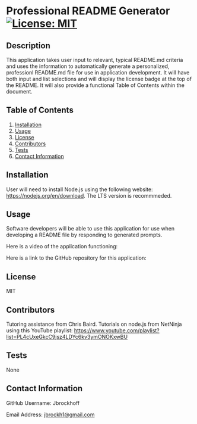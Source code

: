 # Professional README Generator [![License: MIT](https://img.shields.io/badge/License-MIT-yellow.svg)](https://opensource.org/licenses/MIT)
  
## Description
This application takes user input to relevant, typical README.md criteria and uses the information to automatically generate a personalized, professionl README.md file for use in application development. It will have both input and list selections and will display the license badge at the top of the README. It will also provide a functional Table of Contents within the document.

## Table of Contents
1. [Installation](#installation)
2. [Usage](#usage)
3. [License](#license)
4. [Contributors](#contributors)
5. [Tests](#tests)
6. [Contact Information](#contacts)

## Installation
User will need to install Node.js using the following website: https://nodejs.org/en/download. The LTS version is recommmeded.

## Usage
Software developers will be able to use this application for use when developing a README file by responding to generated prompts.

Here is a video of the application functioning:

Here is a link to the GitHub repository for this application:


## License
MIT

## Contributors
Tutoring assistance from Chris Baird. Tutorials on node.js from NetNinja using this YouTube playlist: https://www.youtube.com/playlist?list=PL4cUxeGkcC9jsz4LDYc6kv3ymONOKxwBU

## Tests
None

## Contact Information
  GitHub Username: Jbrockhoff

  Email Address: jbrockh1@gmail.com
